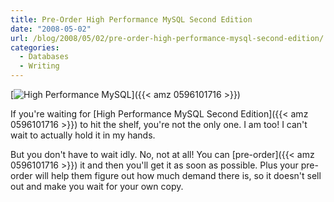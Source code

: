 ```yaml
---
title: Pre-Order High Performance MySQL Second Edition
date: "2008-05-02"
url: /blog/2008/05/02/pre-order-high-performance-mysql-second-edition/
categories:
  - Databases
  - Writing
---
```

[![High Performance MySQL](/media/2008/05/high_performance_mysql.jpg "fr pa1")]({{< amz 0596101716 >}})

If you're waiting for [High Performance MySQL Second Edition]({{< amz 0596101716 >}}) to hit the shelf, you're not the only one. I am too! I can't wait to actually hold it in my hands.

But you don't have to wait idly. No, not at all! You can [pre-order]({{< amz 0596101716 >}}) it and then you'll get it as soon as possible. Plus your pre-order will help them figure out how much demand there is, so it doesn't sell out and make you wait for your own copy.


